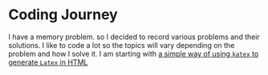 # Coding Journey
I have a memory problem. so I decided to record various problems and their solutions. I like to code a lot so the topics will vary depending on the problem and how I solve it.
I am starting with [a simple way of using `katex` to generate `Latex` in HTML](https://sophie-greene.github.io/latex_html.html)